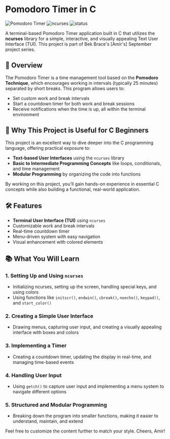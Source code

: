 # Pomodoro Timer in C

![Pomodoro Timer](https://img.shields.io/badge/language-C-blue) ![ncurses](https://img.shields.io/badge/library-ncurses-yellowgreen) ![status](https://img.shields.io/badge/status-active-brightgreen)

A terminal-based Pomodoro Timer application built in C that utilizes the **ncurses** library for a simple, interactive, and visually appealing Text User Interface (TUI). This project is part of Bek Brace's [Amir's] September project series.

## 🚀 Overview
The Pomodoro Timer is a time management tool based on the **Pomodoro Technique**, which encourages working in intervals (typically 25 minutes) separated by short breaks. This program allows users to:

- Set custom work and break intervals
- Start a countdown timer for both work and break sessions
- Receive notifications when the time is up, all within the terminal environment

## 🌟 Why This Project is Useful for C Beginners
This project is an excellent way to dive deeper into the C programming language, offering practical exposure to:

- **Text-based User Interfaces** using the `ncurses` library
- **Basic to Intermediate Programming Concepts** like loops, conditionals, and time management
- **Modular Programming** by organizing the code into functions

By working on this project, you'll gain hands-on experience in essential C concepts while also building a functional, real-world application.

## 🛠️ Features
- **Terminal User Interface (TUI)** using `ncurses`
- Customizable work and break intervals
- Real-time countdown timer
- Menu-driven system with easy navigation
- Visual enhancement with colored elements

## 📚 What You Will Learn
### 1. Setting Up and Using `ncurses`
- Initializing ncurses, setting up the screen, handling special keys, and using colors
- Using functions like `initscr()`, `endwin()`, `cbreak()`, `noecho()`, `keypad()`, and `start_color()`

### 2. Creating a Simple User Interface
- Drawing menus, capturing user input, and creating a visually appealing interface with boxes and colors

### 3. Implementing a Timer
- Creating a countdown timer, updating the display in real-time, and managing time-based events

### 4. Handling User Input
- Using `getch()` to capture user input and implementing a menu system to navigate different options

### 5. Structured and Modular Programming
- Breaking down the program into smaller functions, making it easier to understand, maintain, and extend


Feel free to customize the content further to match your style.
Cheers,
Amir!

